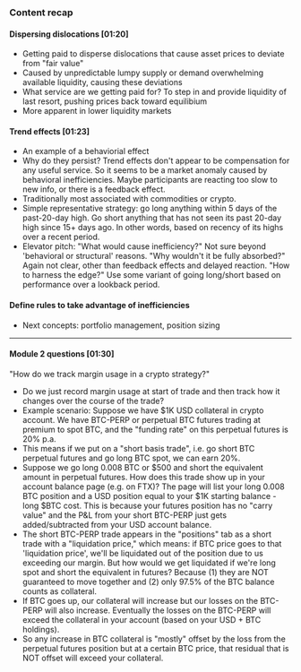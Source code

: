 ### Content recap

#### Dispersing dislocations [01:20]
- Getting paid to disperse dislocations that cause asset prices to deviate from "fair value"
- Caused by unpredictable lumpy supply or demand overwhelming available liquidity, causing these deviations
- What service are we getting paid for? To step in and provide liquidity of last resort, pushing prices back toward equilibium
- More apparent in lower liquidity markets

#### Trend effects [01:23]
- An example of a behaviorial effect
- Why do they persist? Trend effects don't appear to be compensation for any useful service. So it seems to be a market anomaly caused by behavioral inefficiencies. Maybe participants are reacting too slow to new info, or there is a feedback effect.
- Traditionally most associated with commodities or crypto.
- Simple representative strategy: go long anything within 5 days of the past-20-day high. Go short anything that has not seen its past 20-day high since 15+ days ago. In other words, based on recency of its highs over a recent period.
- Elevator pitch: "What would cause inefficiency?" Not sure beyond 'behavioral or structural' reasons. "Why wouldn't it be fully absorbed?" Again not clear, other than feedback effects and delayed reaction. "How to harness the edge?" Use some variant of going long/short based on performance over a lookback period.


#### Define rules to take advantage of inefficiencies
- Next concepts: portfolio management, position sizing

---

#### Module 2 questions [01:30]

"How do we track margin usage in a crypto strategy?"
- Do we just record margin usage at start of trade and then track how it changes over the course of the trade?
- Example scenario: Suppose we have $1K USD collateral in crypto account. We have BTC-PERP or perpetual BTC futures trading at premium to spot BTC, and the "funding rate" on this perpetual futures is 20% p.a.
- This means if we put on a "short basis trade", i.e. go short BTC perpetual futures and go long BTC spot, we can earn 20%.
- Suppose we go long 0.008 BTC or $500 and short the equivalent amount in perpetual futures. How does this trade show up in your account balance page (e.g. on FTX)? The page will list your long 0.008 BTC position and a USD position equal to your $1K starting balance - long $BTC cost. This is because your futures position has no "carry value" and the P&L from your short BTC-PERP just gets added/subtracted from your USD account balance.
- The short BTC-PERP trade appears in the "positions" tab as a short trade with a "liquidation price," which means: if BTC price goes to that 'liquidation price', we'll be liquidated out of the position due to us exceeding our margin. But how would we get liquidated if we're long spot and short the equivalent in futures? Because (1) they are NOT guaranteed to move together and (2) only 97.5% of the BTC balance counts as collateral.
- If BTC goes up, our collateral will increase but our losses on the BTC-PERP will also increase. Eventually the losses on the BTC-PERP will exceed the collateral in your account (based on your USD + BTC holdings).
- So any increase in BTC collateral is "mostly" offset by the loss from the perpetual futures position but at a certain BTC price, that residual that is NOT offset will exceed your collateral.
